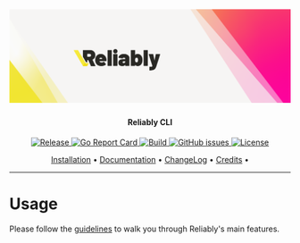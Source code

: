 <h2 align="center">
  <br>
  <p align="center"><img src="https://raw.githubusercontent.com/reliablyhq/cli/main/public/logo.png"></p>
</h2>

<h4 align="center">Reliably CLI</h4>

<p align="center">
   <a href="https://github.com/reliablyhq/cli/releases">
   <img alt="Release" src="https://img.shields.io/github/v/release/reliablyhq/cli">
   <a href="https://goreportcard.com/report/github.com/reliablyhq/cli">
   <img alt="Go Report Card" src="https://goreportcard.com/badge/github.com/reliablyhq/cli">
   <a href="#">
   <img alt="Build" src="https://github.com/reliablyhq/cli/actions/workflows/build.yaml/badge.svg">
   <a href="https://github.com/reliablyhq/cli/issues">
   <img alt="GitHub issues" src="https://img.shields.io/github/issues/reliablyhq/cli?style=flat-square&logo=github&logoColor=white">
   <a href="https://github.com/reliablyhq/cli/blob/master/LICENSE.md">
   <img alt="License" src="https://img.shields.io/github/license/reliablyhq/cli">
</p>

<p align="center">
  <a href="#installation">Installation</a> •
  <a href="https://reliably.com/docs/">Documentation</a> •
  <a href="https://github.com/reliablyhq/cli/blob/main/CHANGELOG.md">ChangeLog</a> •
  <a href="#credits">Credits</a> •
</p>

---


# Usage

Please follow the [guidelines][] to walk you through Reliably's main features.

[guidelines]: https://reliably.dev/docs/guides/
